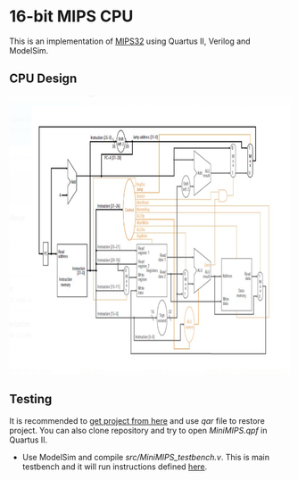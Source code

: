 # 16-bit MIPS CPU
This is an implementation of [MIPS32](https://www.mips.com/products/architectures/mips32-2/) using Quartus II, Verilog and ModelSim.

## CPU Design

<p align="center">
  <img width="900" height="500" src="https://github.com/okantorun/16-bit-MIPS-CPU/blob/main/resource/CPU-design.png">
</p>

## Testing

It is recommended to [get project from here](https://github.com/okantorun/16-bit-MIPS-CPU/releases/tag/v3.1.0) and use *qar* file to restore project. You can also clone repository and try to open *MiniMIPS.qpf* in Quartus II.

- Use ModelSim and compile *src/MiniMIPS_testbench.v*. This is main testbench and it will run instructions defined [here](https://github.com/okantorun/16-bit-MIPS-CPU/blob/main/simulation/modelsim/instruction_data.txt).

